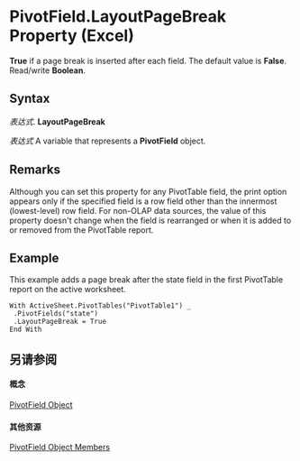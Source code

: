 
# PivotField.LayoutPageBreak Property (Excel)

 **True** if a page break is inserted after each field. The default value is **False**. Read/write **Boolean**.


## Syntax

 _表达式_. **LayoutPageBreak**

 _表达式_ A variable that represents a **PivotField** object.


## Remarks

Although you can set this property for any PivotTable field, the print option appears only if the specified field is a row field other than the innermost (lowest-level) row field. For non-OLAP data sources, the value of this property doesn't change when the field is rearranged or when it is added to or removed from the PivotTable report.


## Example

This example adds a page break after the state field in the first PivotTable report on the active worksheet.


```
With ActiveSheet.PivotTables("PivotTable1") _ 
 .PivotFields("state") 
 .LayoutPageBreak = True 
End With
```


## 另请参阅


#### 概念


[PivotField Object](52784960-e2da-b43a-1e37-2d4dae61c6d8.md)
#### 其他资源


[PivotField Object Members](http://msdn.microsoft.com/library/4a6ea12a-072c-a386-c855-7bf5f6eadd46%28Office.15%29.aspx)